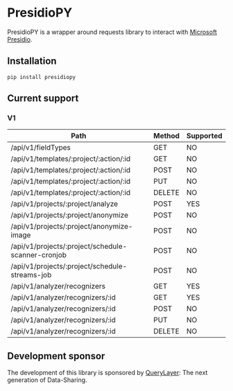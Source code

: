 # PresidioPY

PresidioPY is a wrapper around requests library to interact with [Microsoft Presidio](https://github.com/microsoft/presidio).

## Installation

`pip install presidiopy`

## Current support

### V1

| Path                                               | Method          | Supported |
| -------------------------------------------------- | --------------- | --------- |
| /api/v1/fieldTypes                                 | GET             | NO        |
| /api/v1/templates/:project/:action/:id             | GET             | NO        |
| /api/v1/templates/:project/:action/:id             | POST            | NO        |
| /api/v1/templates/:project/:action/:id             | PUT             | NO        |
| /api/v1/templates/:project/:action/:id             | DELETE          | NO        |
| /api/v1/projects/:project/analyze                  | POST            | YES       |
| /api/v1/projects/:project/anonymize                | POST            | NO        |
| /api/v1/projects/:project/anonymize-image          | POST            | NO        |
| /api/v1/projects/:project/schedule-scanner-cronjob | POST            | NO        |
| /api/v1/projects/:project/schedule-streams-job     | POST            | NO        |
| /api/v1/analyzer/recognizers                       | GET             | YES       |
| /api/v1/analyzer/recognizers/:id                   | GET             | YES       |
| /api/v1/analyzer/recognizers/:id                   | POST            | NO        |
| /api/v1/analyzer/recognizers/:id                   | PUT             | NO        |
| /api/v1/analyzer/recognizers/:id                   | DELETE          | NO        |

## Development sponsor

The development of this library is sponsored by [QueryLayer](https://www.querylayer.com/): The next generation of Data-Sharing.
